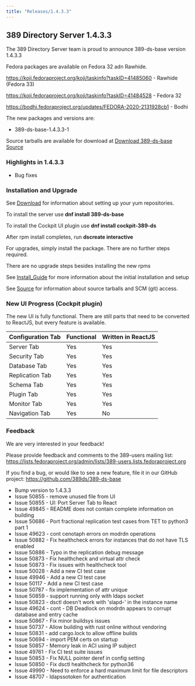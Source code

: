 ```yaml
---
title: "Releases/1.4.3.3"
---
```


389 Directory Server 1.4.3.3
-----------------------------

The 389 Directory Server team is proud to announce 389-ds-base version 1.4.3.3

Fedora packages are available on Fedora 32 adn Rawhide.

<https://koji.fedoraproject.org/koji/taskinfo?taskID=41485060> - Rawhide (Fedora 33)

<https://koji.fedoraproject.org/koji/taskinfo?taskID=41484528> - Fedora 32

<https://bodhi.fedoraproject.org/updates/FEDORA-2020-2131928cb1> - Bodhi


The new packages and versions are:

- 389-ds-base-1.4.3.3-1

Source tarballs are available for download at [Download 389-ds-base Source](https://releases.pagure.org/389-ds-base/389-ds-base-1.4.3.3.tar.bz2)

### Highlights in 1.4.3.3

- Bug fixes

### Installation and Upgrade 

See [Download](../download.html) for information about setting up your yum repositories.

To install the server use **dnf install 389-ds-base**

To install the Cockpit UI plugin use **dnf install cockpit-389-ds**

After rpm install completes, run **dscreate interactive**

For upgrades, simply install the package.  There are no further steps required.

There are no upgrade steps besides installing the new rpms 

See [Install\_Guide](../howto/howto-install-389.html) for more information about the initial installation and setup

See [Source](../development/source.html) for information about source tarballs and SCM (git) access.

### New UI Progress (Cockpit plugin)

The new UI is fully functional.  There are still parts that need to be converted to ReactJS, but every feature is available.

|Configuration Tab  |Functional  |Written in ReactJS |
|-------------------|------------|-------------------|
|Server Tab         |Yes         |Yes                |
|Security Tab       |Yes         |Yes                |
|Database Tab       |Yes         |Yes                |
|Replication Tab    |Yes         |Yes                |
|Schema Tab         |Yes         |Yes                |
|Plugin Tab         |Yes         |Yes                |
|Monitor Tab        |Yes         |Yes                |
|Navigation Tab     |Yes         |No                 |

### Feedback

We are very interested in your feedback!

Please provide feedback and comments to the 389-users mailing list: <https://lists.fedoraproject.org/admin/lists/389-users.lists.fedoraproject.org>

If you find a bug, or would like to see a new feature, file it in our GitHub project: <https://github.com/389ds/389-ds-base>

- Bump version to 1.4.3.3
- Issue 50855 - remove unused file from UI
- Issue 50855 - UI: Port Server Tab to React
- Issue 49845 - README does not contain complete information on building
- Issue 50686 - Port fractional replication test cases from TET to python3 part 1
- Issue 49623 - cont cenotaph errors on modrdn operations
- Issue 50882 - Fix healthcheck errors for instances that do not have TLS enabled
- Issue 50886 - Typo in the replication debug message
- Issue 50873 - Fix healthcheck and virtual attr check
- Issue 50873 - Fix issues with healthcheck tool
- Issue 50028 - Add a new CI test case
- Issue 49946 - Add a new CI test case
- Issue 50117 - Add a new CI test case
- Issue 50787 - fix implementation of attr unique
- Issue 50859 - support running only with ldaps socket
- Issue 50823 - dsctl doesn't work with 'slapd-' in the instance name
- Issue 49624 - cont - DB Deadlock on modrdn appears to corrupt database and entry cache
- Issue 50867 - Fix minor buildsys issues
- Issue 50737 - Allow building with rust online without vendoring
- Issue 50831 - add cargo.lock to allow offline builds
- Issue 50694 - import PEM certs on startup
- Issue 50857 - Memory leak in ACI using IP subject
- Issue 49761 - Fix CI test suite issues
- Issue 50853 - Fix NULL pointer deref in config setting
- Issue 50850 - Fix dsctl healthcheck for python36
- Issue 49990 - Need to enforce a hard maximum limit for file descriptors
- Issue 48707 - ldapssotoken for authentication

